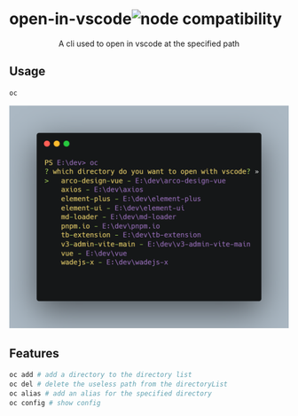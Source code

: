 <h1>open-in-vscode<img src="https://img.shields.io/badge/node-%3E=14.15.0-blue" alt="node compatibility"></a></h1>
<p align="center">A cli used to open in vscode at the specified path</p>

## Usage

```sh
oc
```

<p align='center'>
<img src='./screenshots/carbon.png' width='600'/>
</p>

## Features

```sh
oc add # add a directory to the directory list
oc del # delete the useless path from the directoryList
oc alias # add an alias for the specified directory
oc config # show config
```
